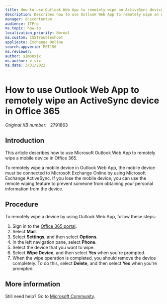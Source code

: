 ```yaml
---
title: How to use Outlook Web App to remotely wipe an ActiveSync device in Office 365
description: Describes how to use Outlook Web App to remotely wipe an ActiveSync device in Office 365.
manager: dcscontentpm
audience: ITPro
ms.topic: how-to
localization_priority: Normal
ms.custom: CSSTroubleshoot
appliesto: Exchange Online
search.appverid: MET150
ms.reviewer: 
author: simonxjx
ms.author: v-six
ms.date: 3/31/2022
---
```


# How to use Outlook Web App to remotely wipe an ActiveSync device in Office 365

_Original KB number:_ &nbsp; 2791863

## Introduction

This article describes how to use Microsoft Outlook Web App to remotely wipe a mobile device in Office 365.

To remotely wipe a mobile device in Outlook Web App, the mobile device must be connected to Microsoft Exchange Online by using Microsoft Exchange ActiveSync. If you lose the mobile device, you can use the remote wiping feature to prevent someone from obtaining your personal information from the device.

## Procedure

To remotely wipe a device by using Outlook Web App, follow these steps:

1. Sign in to the [Office 365 portal](https://portal.office.com).
2. Select **Mail**.
3. Select **Settings**, and then select **Options**.
4. In the left navigation pane, select **Phone**.
5. Select the device that you want to wipe.
6. Select **Wipe Device**, and then select **Yes** when you're prompted.
7. When the wipe operation is completed, you should remove the device completely. To do this, select **Delete**, and then select **Yes** when you're prompted.

## More information

Still need help? Go to [Microsoft Community](https://answers.microsoft.com/).
